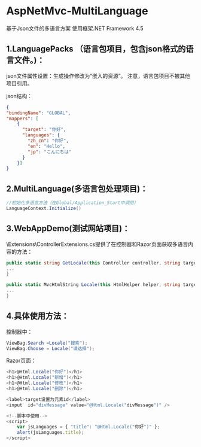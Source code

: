 # AspNetMvc-MultiLanguage
基于Json文件的多语言方案
使用框架.NET Framework 4.5

## 1.LanguagePacks （语言包项目，包含json格式的语言文件。)：
json文件属性设置：生成操作修改为“嵌入的资源”。
注意，语言包项目不被其他项目引用。

json结构：
```json
{
"bindingName": "GLOBAL",
"mappers": [
    {
      "target": "你好",
      "languages": {
        "zh_cn": "你好",
        "en": "Hello",
        "jp": "こんにちは"
      }
    }]
}
```

## 2.MultiLanguage(多语言包处理项目)：
```csharp 
//初始化多语言方法（在Global/Application_Start中调用）
LanguageContext.Initialize()
```

## 3.WebAppDemo(测试网站项目)：
\Extensions\ControllerExtensions.cs提供了在控制器和Razor页面获取多语言内容的方法：
```csharp 
public static string GetLocale(this Controller controller, string target){
...
}
```
```csharp 
public static MvcHtmlString Locale(this HtmlHelper helper, string target){
...
}
```

## 4.具体使用方法：
控制器中：
```csharp 
ViewBag.Search =Locale("搜索");
ViewBag.Choose = Locale("请选择");
```
Razor页面：
```csharp 
<h1>@Html.Locale("你好")</h1>
<h1>@Html.Locale("新增")</h1>
<h1>@Html.Locale("修改")</h1>
<h1>@Html.Locale("删除")</h1>

<label>target设置为元素id</label>
<input  id="divMessage" value="@Html.Locale("divMessage")" />
```
```js
<!--脚本中使用-->
<script>
    var jsLanguages = { "title": "@Html.Locale("你好")" };
    alert(jsLanguages.title);
</script>
```
